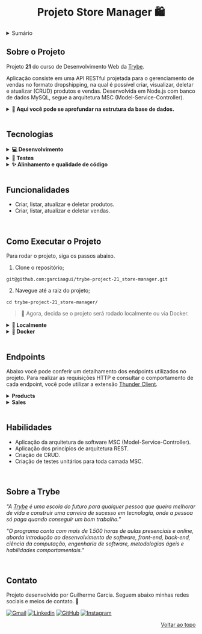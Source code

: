 <a name="readme-top"></a>

<h1 align="center">Projeto Store Manager 🛍️</h1>

<details>
  <summary>Sumário</summary><br />
  <ol>
    <li><a href="#sobre-o-projeto">Sobre o Projeto</a></li>
    <li><a href="#tecnologias">Tecnologias</a></li>
    <li><a href="#funcionalidades">Funcionalidades</a></li>
    <li><a href="#como-executar-o-projeto">Como Executar o Projeto</a></li>
    <li><a href="#endpoints">Endpoints</a></li>
    <li><a href="#habilidades">Habilidades</a></li>
    <li><a href="#sobre-a-trybe">Sobre a Trybe</a></li>
    <li><a href="#contato">Contato</a></li>
  </ol>
</details>

## Sobre o Projeto

Projeto **21** do curso de Desenvolvimento Web da [Trybe][trybe-site-url].

Aplicação consiste em uma API RESTful projetada para o gerenciamento de vendas no formato dropshipping, na qual é possível criar, visualizar, deletar e atualizar (CRUD) produtos e vendas. Desenvolvida em Node.js com banco de dados MySQL, segue a arquitetura MSC (Model-Service-Controller).

<details>
  <summary><strong>🎲 Aqui você pode se aprofundar na estrutura da base de dados.</strong></summary>

#### Diagrama de Entidade-Relacionamento

![DER](./public/der.png)

> ℹ️ Imagem criada e disponibilizada pela Trybe.

---

#### Formato das entidades

Os dados abaixo são fictícios e utilizados apenas para exemplificar a estrutura das tabelas do banco de dados.

- Uma tabela chamada `products`, com a seguinte estrutura:

  | id  | name            |
  | --- | --------------- |
  | 1   | Martelo do Thor |

- Uma tabela chamada `sales`, com a seguinte estrutura:

  | id  | date                |
  | --- | ------------------- |
  | 1   | 2022-05-27 01:59:51 |

- Uma tabela chamada `sales_products`, que faz o relacionamento `N:N` entre `products` e `sales` e tem a seguinte estrutura:

  | sale_id | product_id | quantity |
  | ------- | ---------- | -------- |
  | 1       | 1          | 5        |

</details>

<br/>

## Tecnologias

<details>
  <summary><strong>💻 Desenvolvimento </strong></summary><br />

- [Docker][docker-url]
- [dotenv][dotenv-url]
- [Express][express-url]
- [JavaScript][javascript-url]
- [Joi][joi-url]
- [MySQL][mysql-url]
- [Node.js][node-url]
- [Nodemon][nodemon-url]

---

</details>

<details>
  <summary><strong>🧪 Testes </strong></summary><br />

- [Chai][chai-url]
- [Mocha][mocha-url]
- [Sinon.js][sinon-url]

---

</details>

<details>
  <summary><strong>✨ Alinhamento e qualidade de código </strong></summary><br />

- [ESLint][eslint-url]

---

</details>

<br/>

## Funcionalidades

<ul>
  <li>Criar, listar, atualizar e deletar produtos.</li>
  <li>Criar, listar, atualizar e deletar vendas.</li>
</ul>

<br/>

## Como Executar o Projeto

Para rodar o projeto, siga os passos abaixo.

1. Clone o repositório;

```
git@github.com:garciaagui/trybe-project-21_store-manager.git
```

2. Navegue até a raiz do projeto;

```
cd trybe-project-21_store-manager/
```

> 🔘 Agora, decida se o projeto será rodado localmente ou via Docker.

<details>
  <summary><strong>💽 Localmente</strong></summary>

1. Certifique-se que você tenha o **node** instalado na versão 16 ou superior. Confira [aqui](https://nodejs.org/pt-br/download/package-manager/) a documentação oficial.

2. Na raiz do projeto, instale as dependências do projeto.

```
npm install
```

3. Configure as variáveis de ambiente:

- Renomeie o arquivo `.env.example` (disponível na raíz do projeto) para `.env`;
- Configure as variáveis para o seu contexto local.

4. Crie a base de dados com o comando abaixo.

```
npm run migration
```

5. Popule a base de dados com o comando abaixo.

```
npm run seed
```

> ℹ️ Arquivos `migration.sql` e `seed.sql` foram criados e disponibilizados pela Trybe.

6. Para iniciar o servidor, utilize um dos comandos abaixo.

```
// Comando 1 - Precisa rodá-lo novamente em caso de alteração no código
npm run start

// Comando 2 - Reinicia o servidor automaticamente caso haja alguma alteração no código
npm run debug
```

</details>

<details>
  <summary><strong>🐋 Docker</strong></summary>
  
1. Certifique-se que você tenha o **docker-compose** instalado na versão 1.29 ou superior. Links oportunos caso você precise instalar ou atualizar: [Tutorial DigitalOcean](https://www.digitalocean.com/community/tutorials/how-to-install-and-use-docker-compose-on-ubuntu-20-04-pt) e [documentação oficial](https://docs.docker.com/compose/install/);

2. Suba os containers executando o comando abaixo. Dois containers serão inicializados: `store_manager` (node) e `store_manager_db` (mysql).

```
docker-compose up -d
```

3. Acesse a CLI do container `store_manager` com o comando abaixo ou abra-o no VS Code. Para a última opção, recomendo a extensão da Microsoft [Dev Containers](https://marketplace.visualstudio.com/items?itemName=ms-vscode-remote.remote-containers).

```
docker exec -it store_manager bash
```

> ⚠️ A partir de agora, **TODOS** os comandos (scripts) disponíveis no `package.json` (incluindo o npm install) devem ser executados **DENTRO** do container `blogs_api`.

4. Instale as dependências do projeto.

```
npm install
```

5. Crie a base de dados com o comando abaixo.

```
npm run migration
```

6. Popule a base de dados com o comando abaixo.

```
npm run seed
```

> ℹ️ Arquivos `migration.sql` e `seed.sql` foram criados e disponibilizados pela Trybe.

7. Para iniciar o servidor, utilize um dos comandos abaixo.

```
// Comando 1 - Precisa rodá-lo novamente em caso de alteração no código
npm run start

// Comando 2 - Reinicia o servidor automaticamente caso haja alguma alteração no código
npm run debug
```

- Para o contexto de teste local, siga os passos abaixo.

1. Renomeie o arquivo `.env.example` (disponível na raíz do projeto) para `.env`;
2. Configure as variáveis para o seu contexto local.

</details>

<br/>

## Endpoints

Abaixo você pode conferir um detalhamento dos endpoints utilizados no projeto. Para realizar as requisições HTTP e consultar o comportamento de cada endpoint, você pode utilizar a extensão [Thunder Client](https://www.thunderclient.com/).

<details>
  <summary><strong>Products</strong></summary>

### GET /products

- Retorna todos os produtos registrados no banco de dados.
- URL: `http://localhost:PORT/products`

### POST /products

- Adiciona um novo produto ao banco de dados.
- URL: `http://localhost:PORT/products`
- O corpo da requisição deve seguir o formato abaixo:

```
{
  "name": "string"
}
```

### GET /products/search

- Retorna todos os produtos que contenham em seu nome o termo passado na query.
- Exemplo de URL: `http://localhost:PORT/products/search?q=Martelo`

### GET /products/:id

- Retorna o produto cujo id foi passado na URL.
- Exemplo de URL: `http://localhost:PORT/products/1`

### PUT /products/:id

- Atualiza o produto cujo id foi passado na URL.
- Exemplo de URL: `http://localhost:PORT/products/1`
- O corpo da requisição deve seguir o formato abaixo:

```
{
  "name": "string"
}
```

### DELETE /products/:id

- Remove do banco de dados o produto cujo id foi passado na URL.
- Exemplo de URL: `http://localhost:PORT/products/1`

---

</details>

<details>
  <summary><strong>Sales</strong></summary>

### GET /sales

- Retorna todas as vendas registradas no banco de dados.
- URL: `http://localhost:PORT/sales`

### POST /sales

- Adiciona uma nova venda ao banco de dados.
- URL: `http://localhost:PORT/sales`
- O corpo da requisição deve seguir o formato abaixo:

```
[
  {
    "productId": number,
    "quantity": number
  },
  {
    "productId": number,
    "quantity": number
  }
]
```

### GET /sales/:id

- Retorna a venda cujo id foi passado na URL.
- Exemplo de URL: `http://localhost:PORT/sales/1`

### PUT /sales/:id

- Atualiza a venda cujo id foi passado na URL.
- Exemplo de URL: `http://localhost:PORT/sales/1`
- O corpo da requisição deve seguir o formato abaixo:

```
[
  {
    "productId": number,
    "quantity": number
  },
  {
    "productId": number,
    "quantity": number
  }
]
```

### DELETE /sales/:id

- Remove do banco de dados a venda cujo id foi passado na URL.
- Exemplo de URL: `http://localhost:PORT/sales/1`

---

</details>

<br/>

## Habilidades

<ul>
  <li>Aplicação da arquitetura de software MSC (Model-Service-Controller).</li>
  <li>Aplicação dos princípios de arquitetura REST.</li>
  <li>Criação de CRUD.</li>
  <li>Criação de testes unitários para toda camada MSC.</li>
</ul>

<br/>

## Sobre a Trybe

_"A [Trybe][trybe-site-url] é uma escola do futuro para qualquer pessoa que queira melhorar de vida e construir uma carreira de sucesso em tecnologia, onde a pessoa só paga quando conseguir um bom trabalho."_

_"O programa conta com mais de 1.500 horas de aulas presenciais e online, aborda introdução ao desenvolvimento de software, front-end, back-end, ciência da computação, engenharia de software, metodologias ágeis e habilidades comportamentais._"

<br/>

## Contato

Projeto desenvolvido por Guilherme Garcia. Seguem abaixo minhas redes sociais e meios de contato. 🤘

[![Gmail][gmail-badge]][gmail-url]
[![Linkedin][linkedin-badge]][linkedin-url]
[![GitHub][github-badge]][github-url]
[![Instagram][instagram-badge]][instagram-url]

<p align="right"><a href="#readme-top">Voltar ao topo</a></p>

<!-- MARKDOWN LINKS & IMAGES -->

[trybe-site-url]: https://www.betrybe.com/

<!-- Stacks URLs -->

[chai-url]: https://www.chaijs.com/
[docker-url]: https://www.docker.com/
[dotenv-url]: https://www.dotenv.org/
[eslint-url]: https://eslint.org/
[express-url]: https://expressjs.com/
[javascript-url]: https://developer.mozilla.org/en-US/docs/Web/JavaScript
[joi-url]: https://joi.dev/api/?v=17.7.0
[mocha-url]: https://mochajs.org/
[mysql-url]: https://www.mysql.com/
[node-url]: https://nodejs.org/en/
[nodemon-url]: https://nodemon.io/
[sinon-url]: https://sinonjs.org/

<!-- Contact URLs & Badges -->

[gmail-badge]: https://img.shields.io/badge/Gmail-D14836?style=for-the-badge&logo=gmail&logoColor=white
[gmail-url]: mailto:garciaguig@gmail.com
[linkedin-badge]: https://img.shields.io/badge/LinkedIn-0077B5?style=for-the-badge&logo=linkedin&logoColor=white
[linkedin-url]: https://www.linkedin.com/in/garciaagui/
[github-badge]: https://img.shields.io/badge/GitHub-100000?style=for-the-badge&logo=github&logoColor=white
[github-url]: https://github.com/garciaagui
[instagram-badge]: https://img.shields.io/badge/Instagram-E4405F?style=for-the-badge&logo=instagram&logoColor=white
[instagram-url]: https://www.instagram.com/garciaagui/
